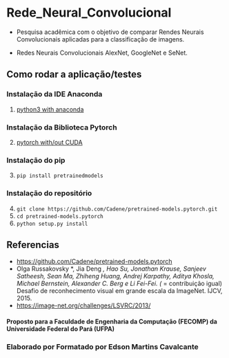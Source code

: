 # Rede_Neural_Convolucional

- Pesquisa acadêmica com o objetivo de comparar Rendes Neurais Convolucionais aplicadas para a classificação de imagens.

- Redes Neurais Convolucionais AlexNet, GoogleNet e SeNet.

## Como rodar a aplicação/testes

### Instalação da IDE Anaconda

1. [python3 with anaconda](https://www.continuum.io/downloads)

###  Instalação da Biblioteca Pytorch

2. [pytorch with/out CUDA](http://pytorch.org)

###  Instalação do pip

3. `pip install pretrainedmodels`

### Instalação do repositório

4. `git clone https://github.com/Cadene/pretrained-models.pytorch.git`
5. `cd pretrained-models.pytorch`
6. `python setup.py install`

## Referencias

- https://github.com/Cadene/pretrained-models.pytorch
- Olga Russakovsky *, Jia Deng *, Hao Su, Jonathan Krause, Sanjeev Satheesh, Sean Ma, Zhiheng Huang, Andrej Karpathy, Aditya Khosla, Michael Bernstein, Alexander C. Berg e Li Fei-Fei. (* = contribuição igual) Desafio de reconhecimento visual em grande escala da ImageNet. IJCV, 2015. 
- https://image-net.org/challenges/LSVRC/2013/


#### Proposto para a Faculdade de Engenharia da Computação (FECOMP) da Universidade Federal do Pará (UFPA)

### Elaborado por Formatado por Edson Martins Cavalcante
    
 
